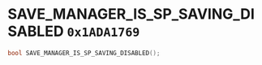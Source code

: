 # SAVE_MANAGER_IS_SP_SAVING_DISABLED `0x1ADA1769`

```cpp
bool SAVE_MANAGER_IS_SP_SAVING_DISABLED();
```